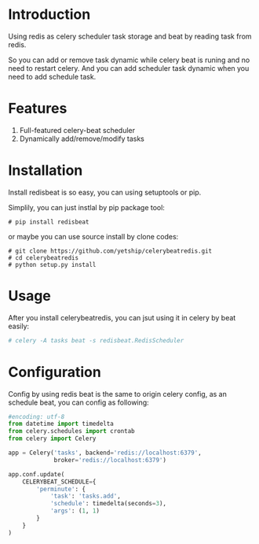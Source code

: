 # Introduction

Using redis as celery scheduler task storage and beat by reading task from redis.

So you can add or remove task dynamic while celery beat is runing and no need to restart celery. And you can add scheduler task dynamic when you need to add schedule task.


# Features

1. Full-featured celery-beat scheduler
2. Dynamically add/remove/modify tasks


# Installation

Install redisbeat is so easy, you can using setuptools or pip.

Simplily, you can just instlal by pip package tool:

    # pip install redisbeat

or maybe you can use source install by clone codes:

	# git clone https://github.com/yetship/celerybeatredis.git
	# cd celerybeatredis
	# python setup.py install

# Usage

After you install celerybeatredis, you can jsut using it in celery by beat easily:

```bash
# celery -A tasks beat -s redisbeat.RedisScheduler
```

# Configuration

Config by using redis beat is the same to origin celery config, as an schedule beat, you can config as following:

```python
#encoding: utf-8
from datetime import timedelta
from celery.schedules import crontab
from celery import Celery

app = Celery('tasks', backend='redis://localhost:6379',
             broker='redis://localhost:6379')

app.conf.update(
    CELERYBEAT_SCHEDULE={
        'perminute': {
            'task': 'tasks.add',
            'schedule': timedelta(seconds=3),
            'args': (1, 1)
        }
    }
)
```


